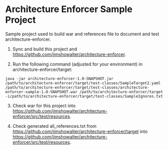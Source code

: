 Architecture Enforcer Sample Project
====================================

Sample project used to build war and references file to document and test architecture-enforcer.

1. Sync and build this project and https://github.com/jimshowalter/architecture-enforcer.

1. Run the following command (adjusted for your environment) in architecture-enforcer/target:

```
java -jar architecture-enforcer-1.0-SNAPSHOT.jar /path/to/architecture-enforcer/target/test-classes/SampleTarget2.yaml /path/to/architecture-enforcer/target/test-classes/architecture-enforcer-sample-1.0-SNAPSHOT.war /path/to/architecture-enforcer/target -i/path/to/architecture-enforcer/target/test-classes/SampleIgnores.txt
```

3. Check war for this project into https://github.com/jimshowalter/architecture-enforcer/src/test/resources.

4. Check generated all_references.txt from https://github.com/jimshowalter/architecture-enforcer/target into https://github.com/jimshowalter/architecture-enforcer/src/test/resources.